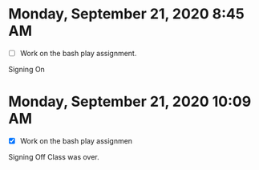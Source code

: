 # Monday, September 21, 2020 8:45 AM
- [ ] Work on the bash play assignment. 


Signing On 

# Monday, September 21, 2020 10:09 AM
- [x] Work on the bash play assignmen 

Signing Off
Class was over. 
